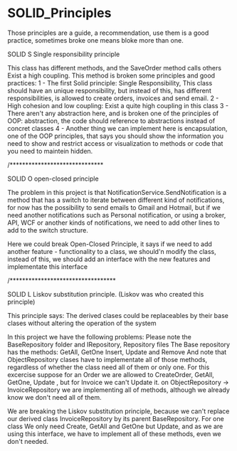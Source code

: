 # SOLID_Principles
Those principles are a guide, a recommendation, use them is a good practice, sometimes broke one means bloke more than one.  


SOLID S
Single responsibility principle

This class has different methods, and the SaveOrder method calls others
Exist a high coupling. 
This method is broken some principles and good practices: 
     1 - The first Solid principle: Single Responsibility, This class should have an unique responsibility, but instead of this, has different responsibilities, is allowed to create orders, invoices and send email. 
     2 - High cohesion and low coupling: Exist a quite high coupling in this class
     3 - There aren't any abstraction here, and is broken one of the principles of OOP: abstraction, the code should reference to abstractions instead of concret classes
     4 - Another thing we can implement here is encapsulation, one of the OOP principles, that says you should show the information you need to show and restrict access or visualization to methods or code that you need to maintein hidden. 

/******************************

SOLID O 
open-closed principle

The problem in this project is that NotificationService.SendNotification is a method that has a switch to iterate between different kind of notifications, for now has the possibility to send emails to Gmail and Hotmail, but if we need another notifications such as Personal notification, or using a broker, API, WCF or another kinds of notifications, we need to add other lines to add to the switch structure. 

Here we could break Open-Closed Principle, it says if we need to add another feature - functionality to a class, we should'n modify the class, instead of this, we should add an interface with the new features and implementate this interface

/**********************************

SOLID L
Liskov substitution principle. (Liskov was who created this principle)

This principle says: 
	The derived clases could be replaceables by their base clases without altering the operation of the system

In this project we have the following problems:
Please note the BaseRepository folder and IRepository, Repository files
The Base repository has the methods: GetAll, GetOne Insert, Update and Remove
And note that ObjectRepository clases have to implementate all of those methods, regardless of whether the class need all of them or only one. 
For this excercise suppose for an Order we are allowed to CreateOrder, GetAll, GetOne, Update , but for Invoice we can't Update it. 
on ObjectRepository -> InvoiceRepository we are implementing all of methods, although we already know we don't need all of them. 

We are breaking the Liskov substitution principle, because we can't replace our derived class InvoiceRepository by its parent BaseRepository. For one class We only need Create, GetAll and GetOne but Update, and as we are using this interface, we have to implement all of these methods, even we don't needed.  
